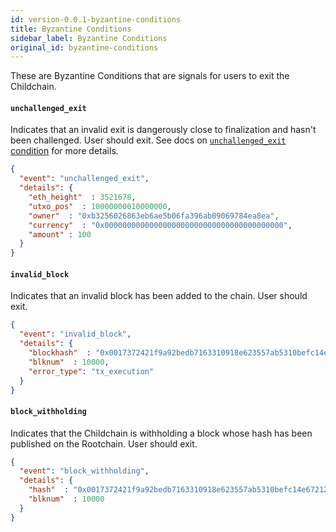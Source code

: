 ```yaml
---
id: version-0.0.1-byzantine-conditions
title: Byzantine Conditions
sidebar_label: Byzantine Conditions
original_id: byzantine-conditions
---
```


These are Byzantine Conditions that are signals for users to exit the Childchain.

#### `unchallenged_exit`
Indicates that an invalid exit is dangerously close to finalization and hasn't been challenged. User should exit.
See docs on [`unchallenged_exit` condition](https://github.com/omisego/elixir-omg/blob/master/docs/exit_validation.md#unchallenged_exit-condition) for more details.

```json
{
  "event": "unchallenged_exit",
  "details": {
    "eth_height"  : 3521678,
    "utxo_pos"  : 10000000010000000,
    "owner"  : "0xb3256026863eb6ae5b06fa396ab09069784ea8ea",
    "currency"  : "0x0000000000000000000000000000000000000000",
    "amount" : 100
  }
}
```

#### `invalid_block`
Indicates that an invalid block has been added to the chain. User should exit.

```json
{
  "event": "invalid_block",
  "details": {
    "blockhash"  : "0x0017372421f9a92bedb7163310918e623557ab5310befc14e67212b660c33bec",
    "blknum"  : 10000,
    "error_type": "tx_execution"
  }
}
```

#### `block_withholding`
Indicates that the Childchain is withholding a block whose hash has been published on the Rootchain. User should exit.

```json
{
  "event": "block_withholding",
  "details": {
    "hash"  : "0x0017372421f9a92bedb7163310918e623557ab5310befc14e67212b660c33bec",
    "blknum"  : 10000
  }
}
```